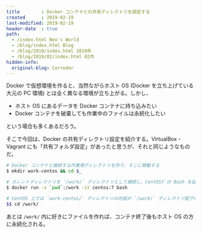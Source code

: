 ```yaml
---
title        : Docker コンテナとの共有ディレクトリを設定する
created      : 2019-02-19
last-modified: 2019-02-19
header-date  : true
path:
  - /index.html Neo's World
  - /blog/index.html Blog
  - /blog/2019/index.html 2019年
  - /blog/2019/02/index.html 02月
hidden-info:
  original-blog: Corredor
---
```


Docker で仮想環境を作ると、当然ながらホスト OS (Docker を立ち上げている大元の PC 環境) とは全く異なる環境が立ち上がる。しかし、

- ホスト OS にあるデータを Docker コンテナに持ち込みたい
- Docker コンテナを破棄しても作業中のファイルは永続化したい

という場合も多くあるだろう。

そこで今回は、Docker の共有ディレクトリ設定を紹介する。VirtualBox・Vagrant にも「共有フォルダ設定」があったと思うが、それと同じようなものだ。

```bash
# Docker コンテナと接続する作業用ディレクトリを作り、そこに移動する
$ mkdir work-centos && cd $_

# カレントディレクトリを `/work/` ディレクトリとして接続し、CentOS7 の Bash を起動する
$ docker run -v `pwd`:/work -it centos:7 bash

# CentOS 上では `work-centos/` ディレクトリの内容が `/work/` ディレクトリ配下に表示される
$$ cd /work/
```

あとは `/work/` 内に好きにファイルを作れば、コンテナ終了後もホスト OS の方に永続化される。
